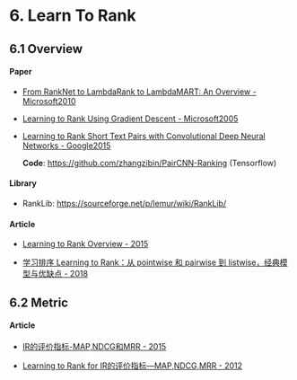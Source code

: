 # 6. Learn To Rank

## 6.1 Overview

#### Paper

- [From RankNet to LambdaRank to LambdaMART: An Overview - Microsoft2010](https://www.microsoft.com/en-us/research/wp-content/uploads/2016/02/MSR-TR-2010-82.pdf)

- [Learning to Rank Using Gradient Descent - Microsoft2005](https://icml.cc/2015/wp-content/uploads/2015/06/icml_ranking.pdf)

- [Learning to Rank Short Text Pairs with Convolutional Deep Neural Networks - Google2015](http://disi.unitn.it/moschitti/since2013/2015_SIGIR_Severyn_LearningRankShort.pdf)

    **Code**: <https://github.com/zhangzibin/PairCNN-Ranking> (Tensorflow)


#### Library

- RankLib: <https://sourceforge.net/p/lemur/wiki/RankLib/>


#### Article

- [Learning to Rank Overview - 2015](https://wellecks.wordpress.com/2015/01/15/learning-to-rank-overview/)

- [学习排序 Learning to Rank：从 pointwise 和 pairwise 到 listwise，经典模型与优缺点 - 2018](https://blog.csdn.net/lipengcn/article/details/80373744)


## 6.2 Metric

#### Article

- [IR的评价指标-MAP,NDCG和MRR - 2015](https://blog.csdn.net/lightty/article/details/47079017)

- [Learning to Rank for IR的评价指标—MAP,NDCG,MRR - 2012](https://www.cnblogs.com/eyeszjwang/articles/2368087.html)
